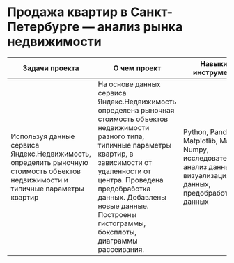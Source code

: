  # Продажа квартир в Санкт-Петербурге — анализ рынка недвижимости
 Задачи проекта | О чем проект | Навыки и инструменты  |
|----------------|----------------------------------------|----------|
|Используя данные сервиса Яндекс.Недвижимость, определить рыночную стоимость объектов недвижимости и типичные параметры квартир|На основе данных сервиса Яндекс.Недвижимость определена рыночная стоимость объектов недвижимости разного типа, типичные параметры квартир, в зависимости от удаленности от центра. Проведена предобработка данных. Добавлены новые данные. Построены гистограммы, боксплоты, диаграммы рассеивания. |Python, Pandas, Matplotlib, Math, Numpy, исследовательский анализ данных, визуализация данных, предобработка данных|
